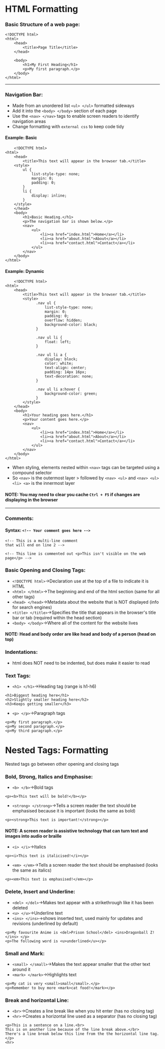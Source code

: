 # HTML Formatting
### Basic Structure of a web page:
```
<!DOCTYPE html>
<html>
    <head>
        <title>Page Title</title>
    </head>

    <body>
        <h1>My First Heading</h1>
        <p>My first paragraph.</p>
    </body>
</html>
```
---
### Navigation Bar: 
- Made from an unordered list `<ul> </ul>` formatted sideways
- Add it into the `<body> </body>` section of each page
- Use the `<nav> </nav>` tags to enable screen readers to identify navigation areas
- Change formatting with `external css` to keep code tidy

#### Example: Basic
```
    <!DOCTYPE html>
<html>
    <head>
        <title>This text will appear in the browser tab.</title>
    <style>
        ul {
            list-style-type: none;
            margin: 0;
            padding: 0;
        }
        li {
            display: inline;
        }
    </style>
    </head>
    <body>
        <h1>Basic Heading.</h1>
        <p>The navigation bar is shown below.</p>
        <nav>
            <ul>
                <li><a href="index.html">Home</a></li>
                <li><a href="about.html">About</a></li>
                <li><a href="contact.html">Contact</a></li>
            </ul>
        </nav>
    </body>
</html>
```

#### Example: Dynamic
```
    <!DOCTYPE html>
<html>
    <head>
        <title>This text will appear in the browser tab.</title>
        <style>
              .nav ul { 
                  list-style-type: none; 
                  margin: 0; 
                  padding: 0; 
                  overflow: hidden; 
                  background-color: black; 
              } 
             
              .nav ul li { 
                  float: left; 
              } 
             
              .nav ul li a { 
                  display: block; 
                  color: white; 
                  text-align: center; 
                  padding: 14px 16px; 
                  text-decoration: none; 
              } 
             
              .nav ul li a:hover { 
                  background-color: green; 
              } 
        </style> 
    </head>
    <body>
        <h1>Your heading goes here.</h1>
        <p>Your content goes here.</p>
        <nav>
            <ul>
                <li><a href="index.html">Home</a></li>
                <li><a href="about.html">About</a></li>
                <li><a href="contact.html">Contact</a></li>
            </ul>
        </nav>
    </body>
</html>
```
- When styling, elements nested within `<nav>` tags can be targeted using a compound selector
- So `<nav>` is the outermost layer > followed by `<nav> <ul>` and `<nav> <ul> <li> <a>` is the innermost layer
#### NOTE: You may need to clear you cache `Ctrl + F5` if changes are displaying in the browser
---
### Comments:
#### Syntax: `<!-- Your comment goes here -->` 
```
<!-- This is a multi-line comment
that will end on line 2 --> 

<!-- This line is commented out <p>This isn't visible on the web page</p> --> 
```
### Basic Opening and Closing Tags:
- `<!DOCTYPE html>`→Declaration use at the top of a file to indicate it is HTML
- `<html> </html>`→The beginning and end of the html section (same for all other tags)
- `<head> </head>`→Metadata about the website that is NOT displayed (info for search engines)
- `<title> </title>`→Specifies the title that appears in the browser's title bar or tab (required within the head section)
- `<body> </body>`→Where all of the content for the website lives

#### NOTE: Head and body order are like head and body of a person (head on top)
### Indentations:
- html does NOT need to be indented, but does make it easier to read

### Text Tags:
- `<h1> </h1>`→Heading tag (range is h1-h6)
```
<h1>Biggest heading here</h1>
<h2>Slightly smaller heading here</h2>
<h3>Keeps getting smaller</h3> 
```
- `<p> </p>`→Paragraph tags
```
<p>My first paragraph.</p>
<p>My second paragraph.</p>
<p>My third paragraph.</p>
```
# Nested Tags: Formatting
Nested tags go between other opening and closing tags

### Bold, Strong, Italics and Emphasise:
- `<b> </b>`→Bold tags 
```
<p><b>This text will be bold!</b></p>
```
- `<strong> </strong>`→Tells a screen reader the text should be emphasised because it is important (looks the same as bold)
```
<p><strong>This text is important!</strong></p>
```
#### NOTE: A screen reader is assistive technology that can turn text and images into audio or braille
 
- `<i> </i>`→Italics
```
<p><i>This text is italicised!</i></p>
```
- `<em> </em>`→Tells a screen reader the text should be emphasised (looks the same as italics)
```
<p><em>This text is emphasised!</em></p>
```
### Delete, Insert and Underline:
- `<del> </del>`→Makes text appear with a strikethrough  like it has been deleted
- `<u> </u>`→Underline text
- `<ins> </ins>`→shows inserted text, used mainly for updates and revisions (underlined by default)
```
<p>My favourite Anime is <del>Prison School</del> <ins>Dragonball Z!</ins> </p>
<p>The following word is <u>underlined</u></p>
```

### Small and Mark:
- `<small> </small>`→Makes the text appear smaller that the other text around it
- `<mark> </mark>`→Highlights text
```
<p>My cat is very <small>small</small>.</p>
<p>Remember to buy more <mark>cat food!</mark></p>
```
### Break and horizontal Line:
- `<br>`→Creates a line break like when you hit enter (has no closing tag)
- `<hr>`→Creates a horizontal line used as a separator (has no closing tag)
```
<p>This is a sentence on a line.<br>
This is on another line because of the line break above.</br>
There's a line break below this line from the the horizontal line tag.</p>
<hr>
```
